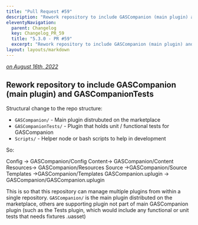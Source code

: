 ```yaml
---
title: "Pull Request #59"
description: "Rework repository to include GASCompanion (main plugin) and GASCompanionTests"
eleventyNavigation:
  parent: Changelog
  key: Changelog_PR_59
  title: "5.3.0 - PR #59"
  excerpt: "Rework repository to include GASCompanion (main plugin) and GASCompanionTests"
layout: layouts/markdown
---
```


*[on August 16th, 2022](https://github.com/GASCompanion/GASCompanion-Plugin/pull/59)*

## Rework repository to include GASCompanion (main plugin) and GASCompanionTests

Structural change to the repo structure:

*   `GASCompanion/` - Main plugin distrubuted on the marketplace
*   `GASCompanionTests/` - Plugin that holds unit / functional tests for GASCompanion
*   `Scripts/` - Helper node or bash scripts to help in development

So:

Config -> GASCompanion/Config
Content-> GASCompanion/Content
Resources-> GASCompanion/Resources
Source ->GASCompanion/Source
Templates ->GASCompanion/Templates
GASCompanion.uplugin -> GASCompanion/GASCompanion.uplugin

This is so that this repository can manage multiple plugins from within a single repository. `GASCompanion/` is the main plugin distributed on the marketplace, others are supporting plugin not part of main GASCompanion plugin (such as the Tests plugin, which would include any functional or unit tests that needs fixtures .uasset)

